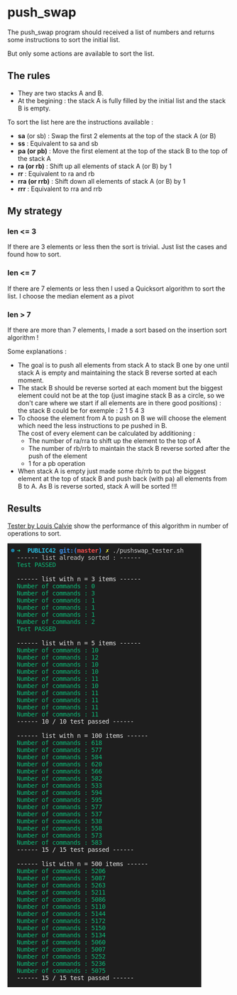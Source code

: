 # push_swap

The push_swap program should received a list of numbers and returns some instructions to sort the initial list.

But only some actions are available to sort the list.

## The rules

- They are two stacks A and B.
- At the begining : the stack A is fully filled by the initial list and the stack B is empty.

To sort the list here are the instructions available :
- **sa** (or sb) : Swap the first 2 elements at the top of the stack A (or B)
- **ss** : Equivalent to sa and sb 
- **pa (or pb)** : Move the first element at the top of the stack B to the top of the stack A
- **ra (or rb)** : Shift up all elements of stack A (or B) by 1
- **rr** : Equivalent to ra and rb
- **rra (or rrb)** : Shift down all elements of stack A (or B) by 1
- **rrr** : Equivalent to rra and rrb

## My strategy

### len <= 3

If there are 3 elements or less then the sort is trivial. Just list the cases and found how to sort.

### len <= 7

If there are 7 elements or less then I used a Quicksort algorithm to sort the list. I choose the median element as a pivot 

### len > 7

If there are more than 7 elements, I made a sort based on the insertion sort algorithm !

Some explanations :
- The goal is to push all elements from stack A to stack B one by one until stack A is empty and maintaining the stack B reverse sorted at each moment.
- The stack B should be reverse sorted at each moment but the biggest element could not be at the top (just imagine stack B as a circle, so we don't care where we start if all elements are in there good positions) : the stack B could be for exemple : 2 1 5 4 3
- To choose the element from A to push on B we will choose the element which need the less instructions to pe pushed in B.  
	The cost of every element can be calculated by additioning :
	- The number of ra/rra to shift up the element to the top of A
	- The number of rb/rrb to maintain the stack B reverse sorted after the push of the element
	- 1 for a pb operation
- When stack A is empty just made some rb/rrb to put the biggest element at the top of stack B and push back (with pa) all elements from B to A. As B is reverse sorted, stack A will be sorted !!!

## Results

[Tester by Louis Calvie](https://github.com/anonylouis/42Project---Push_swap-Tester) show the performance of this algorithm in number of operations to sort.

![results](https://github.com/anonylouis/42Project---Push_swap-Tester/blob/master/example.png)
